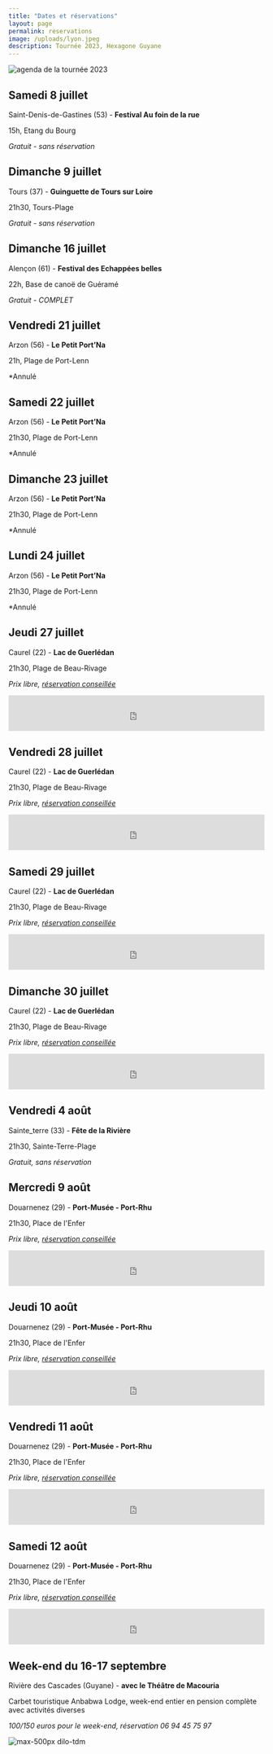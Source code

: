 ```yaml
---
title: "Dates et réservations"
layout: page
permalink: reservations
image: /uploads/lyon.jpeg
description: Tournée 2023, Hexagone Guyane
---
```


![agenda de la tournée 2023](/uploads/reservations/tournee-2023.png)


## Samedi 8 juillet

Saint-Denis-de-Gastines (53) - **Festival Au foin de la rue**

15h, Etang du Bourg

*Gratuit - sans réservation*

## Dimanche 9 juillet

Tours (37) - **Guinguette de Tours sur Loire**

21h30, Tours-Plage

*Gratuit - sans réservation*

## Dimanche 16 juillet

Alençon (61) - **Festival des Echappées belles**

22h,  Base de canoë de Guéramé

*Gratuit - COMPLET*

## Vendredi 21 juillet

Arzon (56) - **Le Petit Port’Na**

21h, Plage de Port-Lenn

*Annulé



## Samedi 22 juillet

Arzon (56) - **Le Petit Port’Na**

21h30, Plage de Port-Lenn

*Annulé



## Dimanche 23 juillet

Arzon (56) - **Le Petit Port’Na**

21h30, Plage de Port-Lenn

*Annulé

## Lundi 24 juillet

Arzon (56) - **Le Petit Port’Na**

21h30, Plage de Port-Lenn

*Annulé

## Jeudi 27 juillet

Caurel (22) - **Lac de Guerlédan**

21h30, Plage de Beau-Rivage

*Prix libre, [réservation conseillée](https://www.helloasso.com/associations/les-connards-laques/evenements/dilo-a-caurel-jeudi-27-juillet)*

<iframe id="haWidget" allowtransparency="true" src="https://www.helloasso.com/associations/les-connards-laques/evenements/dilo-a-caurel-jeudi-27-juillet/widget-bouton" style="width: 100%; height: 70px; border: none;"></iframe>

## Vendredi 28 juillet

Caurel (22) - **Lac de Guerlédan**

21h30, Plage de Beau-Rivage

*Prix libre, [réservation conseillée](https://www.helloasso.com/associations/les-connards-laques/evenements/dilo-a-caurel-vendredi-28-juillet)*

<iframe id="haWidget" allowtransparency="true" src="https://www.helloasso.com/associations/les-connards-laques/evenements/dilo-a-caurel-lac-de-guerledan-vendredi-28-juillet/widget-bouton" style="width: 100%; height: 70px; border: none;"></iframe>

## Samedi 29 juillet

Caurel (22) - **Lac de Guerlédan**

21h30, Plage de Beau-Rivage

*Prix libre, [réservation conseillée](https://www.helloasso.com/associations/les-connards-laques/evenements/dilo-a-caurel-samedi-29-juillet)*

<iframe id="haWidget" allowtransparency="true" src="https://www.helloasso.com/associations/les-connards-laques/evenements/dilo-a-caurel-lac-de-guerledan-samedi-29-juillet/widget-bouton" style="width: 100%; height: 70px; border: none;"></iframe>

## Dimanche 30 juillet

Caurel (22) - **Lac de Guerlédan**

21h30, Plage de Beau-Rivage

*Prix libre, [réservation conseillée](https://www.helloasso.com/associations/les-connards-laques/evenements/dilo-a-caurel-dimanche-30-juillet)*

<iframe id="haWidget" allowtransparency="true" src="https://www.helloasso.com/associations/les-connards-laques/evenements/dilo-a-caurel-lac-de-guerledan-dimanche-30-juillet/widget-bouton" style="width: 100%; height: 70px; border: none;"></iframe>

## Vendredi 4 août

Sainte_terre (33) - **Fête de la Rivière**

21h30, Sainte-Terre-Plage

*Gratuit, sans réservation*

## Mercredi 9 août

Douarnenez (29) - **Port-Musée - Port-Rhu**

21h30, Place de l'Enfer

*Prix libre, [réservation conseillée](https://www.helloasso.com/associations/les-connards-laques/evenements/dilo-a-douarnenez-mercredi-9-aout)*

<iframe id="haWidget" allowtransparency="true" src="https://www.helloasso.com/associations/les-connards-laques/evenements/dilo-a-douarnenez-mercredi-9-aout/widget-bouton" style="width: 100%; height: 70px; border: none; "></iframe>

## Jeudi 10 août

Douarnenez (29) - **Port-Musée - Port-Rhu**

21h30, Place de l'Enfer

*Prix libre, [réservation conseillée](https://www.helloasso.com/associations/les-connards-laques/evenements/dilo-a-douarnenez-jeudi-10-aout)*

<iframe id="haWidget" allowtransparency="true" src="https://www.helloasso.com/associations/les-connards-laques/evenements/dilo-a-douarnenez-jeudi-10-aout/widget-bouton" style="width: 100%; height: 70px; border: none; "></iframe>

## Vendredi 11 août

Douarnenez (29) - **Port-Musée - Port-Rhu**

21h30, Place de l'Enfer

*Prix libre, [réservation conseillée](https://www.helloasso.com/associations/les-connards-laques/evenements/dilo-a-douarnenez-vendredi-11-aout)*

<iframe id="haWidget" allowtransparency="true" src="https://www.helloasso.com/associations/les-connards-laques/evenements/dilo-a-douarnenez-vendredi-11-aout/widget-bouton" style="width: 100%; height: 70px; border: none; "></iframe>

## Samedi 12 août

Douarnenez (29) - **Port-Musée - Port-Rhu**

21h30, Place de l'Enfer

*Prix libre, [réservation conseillée](https://www.helloasso.com/associations/les-connards-laques/evenements/dilo-a-douarnenez-samedi-12-aout)*

<iframe id="haWidget" allowtransparency="true" src="https://www.helloasso.com/associations/les-connards-laques/evenements/dilo-a-douarnenez-samedi-12-aout/widget-bouton" style="width: 100%; height: 70px; border: none; "></iframe>

## Week-end du 16-17 septembre

Rivière des Cascades (Guyane) - **avec le Théâtre de Macouria**

Carbet touristique Anbabwa Lodge,
week-end entier en pension complète avec activités diverses

*100/150 euros pour le week-end, réservation 06 94 45 75 97*

![max-500px dilo-tdm](/uploads/reservations/dilo-tdm.jpg)






